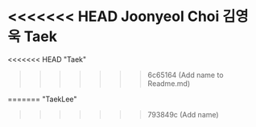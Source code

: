 <<<<<<< HEAD
Joonyeol Choi
김영욱
Taek
=======
<<<<<<< HEAD
"Taek"
>>>>>>> 6c65164 (Add name to Readme.md)

=======
"TaekLee"
>>>>>>> 793849c (Add name)
